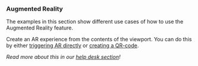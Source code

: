### Augmented Reality

The examples in this section show different use cases of how to use the Augmented Reality feature.

Create an AR experience from the contents of the viewport. You can do this by either [triggering AR directly](https://viewer.shapediver.com/v3/latest/api/interfaces/IViewportApi.html#viewInAR) or [creating a QR-code](https://viewer.shapediver.com/v3/latest/api/interfaces/IViewportApi.html#createArSessionLink).

_Read more about this in our [help desk section](https://help.shapediver.com/doc/augmented-reality-ar)!_